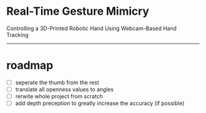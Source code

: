# Real-Time Gesture Mimicry
 Controlling a 3D-Printed Robotic Hand Using Webcam-Based Hand Tracking

---

# roadmap
- [ ] seperate the thumb from the rest
- [ ] translate all openness values to angles
- [ ] rerwite whole project from scratch
- [ ] add depth preception to greatly increase the accuracy (if possible)